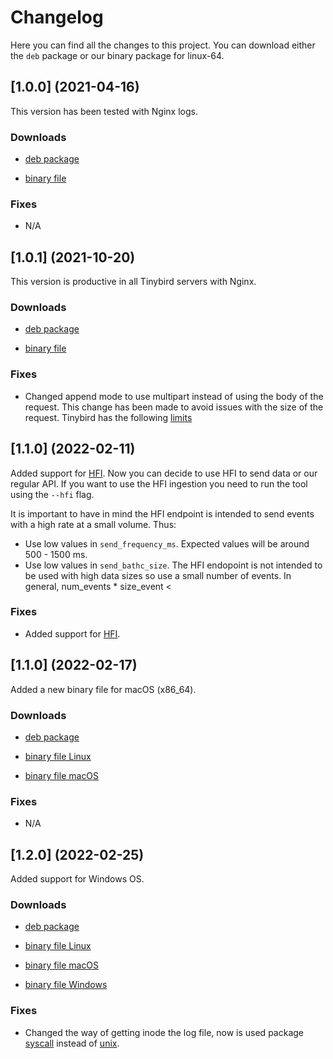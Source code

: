 # Changelog

Here you can find all the changes to this project. You can download either the `deb` package or our binary package for linux-64.

## [1.0.0] (2021-04-16)

This version has been tested with Nginx logs.

### Downloads

* [deb package](https://storage.googleapis.com/tbtail-releases/tbtail_1.0.0_amd64.deb)

* [binary file](https://storage.googleapis.com/tbtail-releases/tbtail_1.0.0_amd64)

### Fixes
- N/A


## [1.0.1] (2021-10-20)

This version is productive in all Tinybird servers with Nginx.

### Downloads

* [deb package](https://storage.googleapis.com/tbtail-releases/tbtail_1.0.0_amd64.deb)

* [binary file]()

### Fixes
- Changed append mode to use multipart instead of using the body of the request. This change has been made to avoid issues with the size of the request. Tinybird has the following [limits](https://docs.tinybird.co/api-reference/api-reference.html#limits-title)


## [1.1.0] (2022-02-11)

Added support for [HFI](https://docs.tinybird.co/api-reference/datasource-api.html#post-v0-events-title). Now you can decide to use HFI to send data or our regular API. If you want to use the HFI ingestion you need to run the tool using the `--hfi` flag. 

It is important to have in mind the HFI endpoint is intended to send events with a high rate at a small volume. Thus:
- Use low values in `send_frequency_ms`. Expected values will be around 500 - 1500 ms.
- Use low values in `send_bathc_size`. The HFI endopoint is not intended to be used with high data sizes so use a small number of events. In general, num_events * size_event < 

### Fixes
- Added support for [HFI](https://docs.tinybird.co/api-reference/datasource-api.html#post-v0-events-title).


## [1.1.0] (2022-02-17)

Added a new binary file for macOS (x86_64).

### Downloads

* [deb package](https://storage.googleapis.com/tbtail-releases/tbtail_1.1.0_amd64.deb)

* [binary file Linux](https://storage.googleapis.com/tbtail-releases/tbtail_1.1.0_linux_amd64)

* [binary file macOS](https://storage.googleapis.com/tbtail-releases/tbtail_1.1.0_macos_amd64)

### Fixes
- N/A


## [1.2.0] (2022-02-25)

Added support for Windows OS. 

### Downloads

* [deb package](https://storage.googleapis.com/tbtail-releases/tbtail_1.2.0_amd64.deb)

* [binary file Linux](https://storage.googleapis.com/tbtail-releases/tbtail_1.2.0_linux_amd64)

* [binary file macOS](https://storage.googleapis.com/tbtail-releases/tbtail_1.2.0_macos_amd64)

* [binary file Windows](https://storage.googleapis.com/tbtail-releases/tbtail_1.2.0_windows_amd64.exe)

### Fixes
- Changed the way of getting inode the log file, now is used package [syscall](https://pkg.go.dev/syscall) instead of [unix](https://pkg.go.dev/golang.org/x/sys/unix).
